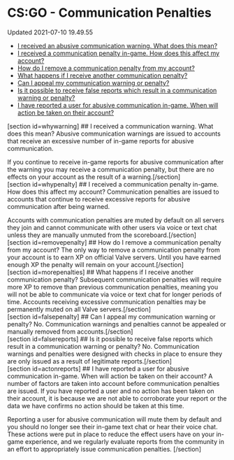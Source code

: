 # CS:GO - Communication Penalties
Updated 2021-07-10 19.49.55


* [I received an abusive communication warning. What does this mean?](#whywarning)
* [I received a communication penalty in-game. How does this affect my account?](#whypenalty)
* [How do I remove a communication penalty from my account?](#removepenalty)
* [What happens if I receive another communication penalty?](#morepenalties)
* [Can I appeal my communication warning or penalty?](#falsepenalty)
* [Is it possible to receive false reports which result in a communication warning or penalty?](#falsereports)
* [I have reported a user for abusive communication in-game. When will action be taken on their account?](#actonreports)

  
[section id=whywarning] ## I received a communication warning. What does this mean?
Abusive communication warnings are issued to accounts that receive an excessive number of in-game reports for abusive communication.  
  
If you continue to receive in-game reports for abusive communication after the warning you may receive a communication penalty, but there are no effects on your account as the result of a warning.[/section]   
[section id=whypenalty] ## I received a communication penalty in-game. How does this affect my account?
Communication penalties are issued to accounts that continue to receive excessive reports for abusive communication after being warned.  
  
Accounts with communication penalties are muted by default on all servers they join and cannot communicate with other users via voice or text chat unless they are manually unmuted from the scoreboard.[/section]   
[section id=removepenalty] ## How do I remove a communication penalty from my account?
The only way to remove a communication penalty from your account is to earn XP on official Valve servers. Until you have earned enough XP the penalty will remain on your account.[/section]   
[section id=morepenalties] ## What happens if I receive another communication penalty?
Subsequent communication penalties will require more XP to remove than previous communication penalties, meaning you will not be able to communicate via voice or text chat for longer periods of time. Accounts receiving excessive communication penalties may be permanently muted on all Valve servers.[/section]   
[section id=falsepenalty] ## Can I appeal my communication warning or penalty?
No. Communication warnings and penalties cannot be appealed or manually removed from accounts.[/section]   
[section id=falsereports] ## Is it possible to receive false reports which result in a communication warning or penalty?
No. Communication warnings and penalties were designed with checks in place to ensure they are only issued as a result of legitimate reports.[/section]   
[section id=actonreports] ## I have reported a user for abusive communication in-game. When will action be taken on their account?
A number of factors are taken into account before communication penalties are issued. If you have reported a user and no action has been taken on their account, it is because we are not able to corroborate your report or the data we have confirms no action should be taken at this time.  
  
Reporting a user for abusive communication will mute them by default and you should no longer see their in-game text chat or hear their voice chat. These actions were put in place to reduce the effect users have on your in-game experience, and we regularly evaluate reports from the community in an effort to appropriately issue communication penalties.  [/section]
